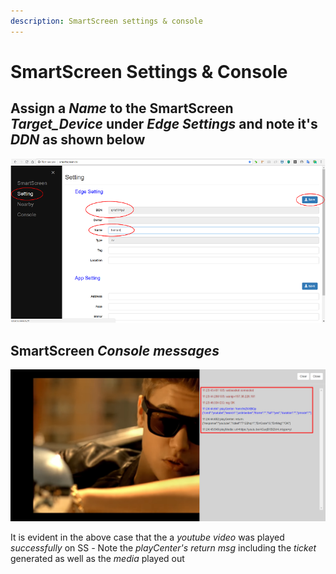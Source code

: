 ```yaml
---
description: SmartScreen settings & console
---
```


# SmartScreen Settings & Console

##  Assign a _Name_ to the SmartScreen _Target\_Device_ under _Edge Settings_ and note it's _DDN_ as shown below

![](.gitbook/assets/nr_ss_settings.png)

##  SmartScreen _Console messages_

![](.gitbook/assets/nr_ss_console.png)

 It is evident in the above case that the a _youtube video_ was played _successfully_ on SS _-_ Note the _playCenter's return msg_ including the _ticket_ generated as well as the _media_ played out

